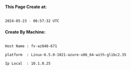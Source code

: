 
   
#### This Page Create at:

```bash

2024-05-23 - 06:57:32 UTC

```

#### Create By Machine:

```bash

Host Name : fv-az840-671

platform  : Linux-6.5.0-1021-azure-x86_64-with-glibc2.35

Ip Local  : 10.1.0.25

```

